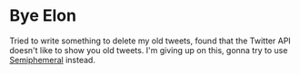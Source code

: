 # Bye Elon

Tried to write something to delete my old tweets, found that the Twitter API
doesn't like to show you old tweets. I'm giving up on this, gonna try to use
[Semiphemeral](https://github.com/micahflee/semiphemeral) instead.
